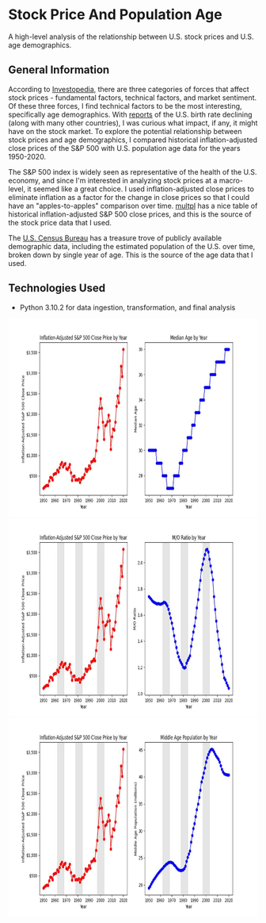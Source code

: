 # Stock Price And Population Age
A high-level analysis of the relationship between U.S. stock prices and U.S. age demographics.

## General Information
According to [Investopedia](https://www.investopedia.com/articles/basics/04/100804.asp#:~:text=traders%20and%20investors.-,Fundamental%20Factors,as%20a%20P%2FE%20ratio), there are three categories of forces that affect stock prices - fundamental factors, technical factors, and market sentiment. Of these three forces, I find technical factors to be the most interesting, specifically age demographics. With [reports](https://www.bbc.com/news/world-us-canada-57003722) of the U.S. birth rate declining (along with many other countries), I was curious what impact, if any, it might have on the stock market. To explore the potential relationship between stock prices and age demographics, I compared historical inflation-adjusted close prices of the S&P 500 with U.S. population age data for the years 1950-2020.

The S&P 500 index is widely seen as representative of the health of the U.S. economy, and since I'm interested in analyzing stock prices at a macro-level, it seemed like a great choice. I used inflation-adjusted close prices to eliminate inflation as a factor for the change in close prices so that I could have an "apples-to-apples" comparison over time. [multpl](https://www.multpl.com/inflation-adjusted-s-p-500/table/by-year) has a nice table of historical inflation-adjusted S&P 500 close prices, and this is the source of the stock price data that I used.

The [U.S. Census Bureau](https://www.census.gov/data.html) has a treasure trove of publicly available demographic data, including the estimated population of the U.S. over time, broken down by single year of age. This is the source of the age data that I used.

## Technologies Used
- Python 3.10.2 for data ingestion, transformation, and final analysis

<img src="analyze_data/stock_price_median_age_line_chart.jpg" width="650" height="400">

<img src="analyze_data/stock_price_mo_ratio_line_chart.jpg" width="650" height="400">

<img src="analyze_data/stock_price_middle_age_pop_line_chart.jpg" width="650" height="400">
